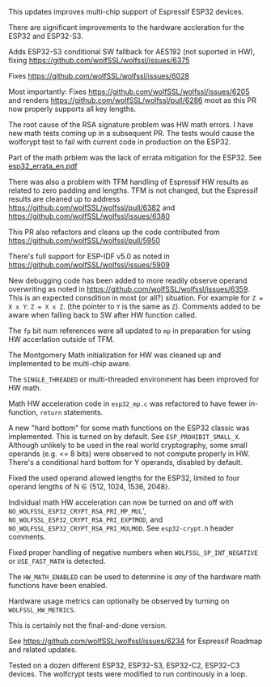 This updates improves multi-chip support of Espressif ESP32 devices.

There are significant improvements to the hardware accleration for the ESP32 and ESP32-S3.

Adds ESP32-S3 conditional SW fallback for AES192 (not suported in HW), fixing https://github.com/wolfSSL/wolfssl/issues/6375

Fixes https://github.com/wolfSSL/wolfssl/issues/6028

Most importantly: Fixes https://github.com/wolfSSL/wolfssl/issues/6205 and renders https://github.com/wolfSSL/wolfssl/pull/6286 moot as this PR now properly supports all key lengths. 

The root cause of the RSA signature problem was HW math errors. I have new math tests coming up in a subsequent PR. The tests would cause the wolfcrypt test to fail with current code in production on the ESP32.

Part of the math prblem was the lack of errata mitigation for the ESP32. See [esp32_errata_en.pdf](https://www.espressif.com/sites/default/files/documentation/esp32_errata_en.pdf)

There was also a problem with TFM handling of Espressif HW results as related to zero padding and lengths. TFM is not changed, but the Espressif results are cleaned up to address https://github.com/wolfSSL/wolfssl/pull/6382 and https://github.com/wolfSSL/wolfssl/issues/6380

This PR also refactors and cleans up the code contributed from https://github.com/wolfSSL/wolfssl/pull/5950 

There's full support for ESP-IDF v5.0 as noted in https://github.com/wolfSSL/wolfssl/issues/5909

New debugging code has been added to more readily observe operand overwriting as noted in https://github.com/wolfSSL/wolfssl/issues/6359. This is an expected consdition in most (or all?) situation. For example for `Z = X x Y`:  `Z = X x Z`. (the pointer to `Y` is the same as `Z`). Comments added to be aware when falling back to SW after HW function called.

The `fp` bit num references were all updated to `mp` in preparation for using HW accerlation outside of TFM.

The Montgomery Math initialization for HW was cleaned up and implemented to be multi-chip aware.

The `SINGLE_THREADED` or multi-threaded environment has been improved for HW math.

Math HW acceleration code in `esp32_mp.c` was refactored to have fewer in-function, `return` statements.

A new "hard bottom" for some math functions on the ESP32 classic was implemented. This is turned on by default. See `ESP_PROHIBIT_SMALL_X`. Although unlikely to be used in the real world cryptography, some small operands (e.g. <= 8 bits) were observed to not compute properly in HW. There's a conditional hard bottom for Y operands, disabled by default.

Fixed the used operand allowed lengths for the ESP32, limited to four operand lengths of N ∈ {512, 1024, 1536, 2048}.

Individual math HW acceleration can now be turned on and off with `NO_WOLFSSL_ESP32_CRYPT_RSA_PRI_MP_MUL`', `NO_WOLFSSL_ESP32_CRYPT_RSA_PRI_EXPTMOD`, and `NO_WOLFSSL_ESP32_CRYPT_RSA_PRI_MULMOD`. See `esp32-crypt.h` header comments.

Fixed proper handling of negative numbers when `WOLFSSL_SP_INT_NEGATIVE` or `USE_FAST_MATH` is detected.

The `HW_MATH_ENABLED` can be used to determine is _any_ of the hardware math functions have been enabled.

Hardware usage metrics can optionally be observed by turning on `WOLFSSL_HW_METRICS`.

This is certainly not the final-and-done version.

See https://github.com/wolfSSL/wolfssl/issues/6234 for Espressif Roadmap and related updates.



Tested on a dozen different ESP32, ESP32-S3, ESP32-C2, ESP32-C3 devices. The wolfcrypt tests were modified to run continously in a loop.

